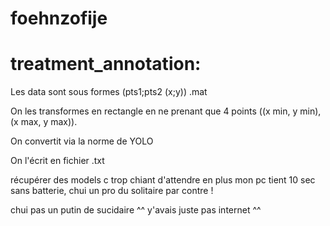 # foehnzofije




<h1>treatment_annotation:</h1>

Les data sont sous formes (pts1;pts2 (x;y)) .mat

On les transformes en rectangle en ne prenant que 4 points ((x min, y min),(x max, y max)).

On convertit via la norme de YOLO

On l'écrit en fichier .txt

récupérer des models c trop chiant d'attendre en plus mon pc  tient 10 sec sans batterie, chui un pro du solitaire par contre !

chui pas un putin de sucidaire ^^ y'avais juste pas internet ^^
